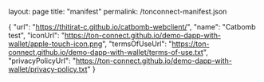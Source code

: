 layout: page
title: "manifest"
permalink: /tonconnect-manifest.json

{
  "url": "https://thitirat-c.github.io/catbomb-webclient/",
  "name": "Catbomb test",
  "iconUrl": "https://ton-connect.github.io/demo-dapp-with-wallet/apple-touch-icon.png",
  "termsOfUseUrl": "https://ton-connect.github.io/demo-dapp-with-wallet/terms-of-use.txt",
  "privacyPolicyUrl": "https://ton-connect.github.io/demo-dapp-with-wallet/privacy-policy.txt"
}